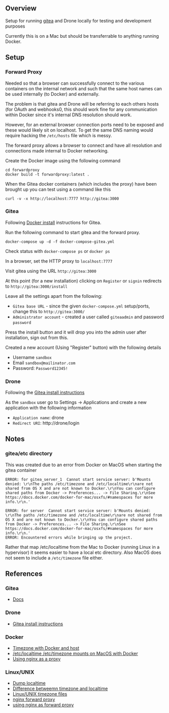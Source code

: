 ## Overview 

Setup for running [gitea](https://docs.gitea.io) and Drone locally for testing and development purposes

Currently this is on a Mac but should be transferrable to anything running Docker.


## Setup

### Forward Proxy

Needed so that a browser can successfully connect to the various containers on 
the internal network and such that the same host names can be used internally 
(to Docker) and externally.

The problem is that gitea and Drone will be referring to each others hosts 
(for OAuth and webhooks0, this should work fine for any communication within
Docker since it's internal DNS resolution should work.  

However, for an external browser connection ports need to be exposed and these 
would likely sit on localhost.  To get the same DNS naming would require
hacking the `/etc/hosts` file which is messy.

The forward proxy allows a browser to connect and have all resolution and 
connections made internal to Docker networking.

Create the Docker image using the following command

```
cd forwardproxy
docker build -t forwardproxy:latest .
```

When the Gitea docker containers (which includes the proxy) have been brought 
up you can test using a command like this

```
curl -v -x http://localhost:7777 http://gitea:3000
```


### Gitea

Following [Docker install](https://docs.gitea.io/en-us/install-with-docker/) 
instructions for Gitea.

Run the following command to start gitea and the forward proxy.

```
docker-compose up -d -f docker-compose-gitea.yml
```

Check status with `docker-compose ps` or `docker ps`

In a browser, set the HTTP proxy to `localhost:7777`

Visit gitea using the URL `http://gitea:3000`

At this point (for a new installation) clicking on `Register` or `signin` redirects to `http://gitea:3000/install`

Leave all the settings apart from the following:

* `Gitea base URL` - since the given `docker-compose.yml` setup/ports, change this to `http://gitea:3000/`
* `Administrator account` - created a user called `giteaadmin` and password `password`

Press the install button and it will drop you into the admin user after installation, sign out from this.

Created a new account (Using "Register" button) with the following details 

* Username `sandbox`
* Email `sandbox@mailinator.com`
* Password: `Password12345!`


### Drone

Following the [Gitea install instructions](https://docs.drone.io/installation/providers/gitea/)

As the `sandbox` user go to Settings -> Applications and create a new 
application with the following information

* `Application name`: drone
* `Redirect URI`: http://drone/login



## Notes

### gitea/etc directory

This was created due to an error from Docker on MacOS when starting the gitea container

```
ERROR: for gitea_server_1  Cannot start service server: b'Mounts denied: \r\nThe paths /etc/timezone and /etc/localtime\r\nare not shared from OS X and are not known to Docker.\r\nYou can configure shared paths from Docker -> Preferences... -> File Sharing.\r\nSee https://docs.docker.com/docker-for-mac/osxfs/#namespaces for more info.\r\n.'

ERROR: for server  Cannot start service server: b'Mounts denied: \r\nThe paths /etc/timezone and /etc/localtime\r\nare not shared from OS X and are not known to Docker.\r\nYou can configure shared paths from Docker -> Preferences... -> File Sharing.\r\nSee https://docs.docker.com/docker-for-mac/osxfs/#namespaces for more info.\r\n.'
ERROR: Encountered errors while bringing up the project.
```

Rather that map /etc/localtime from the Mac to Docker (running Linux in a hypervisor) it seems easier to have a local etc
directory.  Also MacOS does not seem to include a `/etc/timezone` file either.


## References 

### Gitea

* [Docs](https://docs.gitea.io/en-us/)


### Drone

* [Gitea install instructions](https://docs.drone.io/installation/providers/gitea/)


### Docker

* [Timezone with Docker and host](https://medium.com/developer-space/be-careful-while-playing-docker-about-timezone-configuration-e7a2217e9b76)
* [/etc/localtime /etc/timezone mounts on MacOS with Docker](https://github.com/docker/for-mac/issues/2396)
* [Using nginx as a proxy](https://www.thepolyglotdeveloper.com/2017/03/nginx-reverse-proxy-containerized-docker-applications/)


### Linux/UNIX

* [Dump localtime](https://unix.stackexchange.com/questions/85925/how-can-i-examine-the-contents-of-etc-localtime)
* [Difference betweemn timezone and localtime](https://unix.stackexchange.com/questions/384971/whats-the-difference-between-localtime-and-timezone-files)
* [Linux/UNIX timezone files](https://linux-audit.com/configure-the-time-zone-tz-on-linux-systems/)
* [nginx forward proxy](https://github.com/reiz/nginx_proxy/blob/master/nginx_blacklist.conf)
* [using nginx as forward proxy](https://stackoverflow.com/questions/46060028/how-to-use-nginx-as-forward-proxy-for-any-requested-location)
